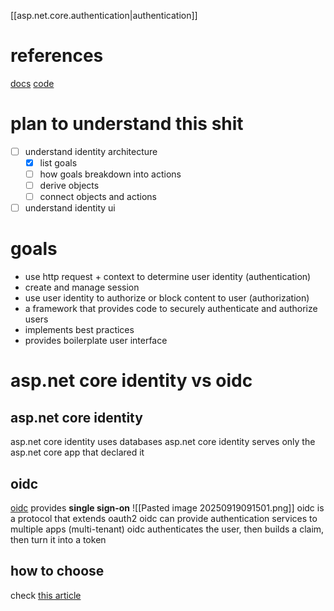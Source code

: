 [[asp.net.core.authentication|authentication]]
# references
[docs](https://learn.microsoft.com/en-us/aspnet/core/security/authentication/identity?view=aspnetcore-9.0&tabs=visual-studio)
[code](https://github.com/dotnet/AspNetCore/tree/main/src/Identity)
# plan to understand this shit
- [ ] understand identity architecture
	- [x] list goals
	- [ ] how goals breakdown into actions
	- [ ] derive objects
	- [ ] connect objects and actions
- [ ] understand identity ui
# goals
- use http request + context to determine user identity (authentication)
- create and manage session
- use user identity to authorize or block content to user (authorization)
- a framework that provides code to securely authenticate and authorize users
- implements best practices
- provides boilerplate user interface
# asp.net core identity vs oidc
## asp.net core identity
asp.net core identity uses databases
asp.net core identity serves only the asp.net core app that declared it
## oidc
[oidc](https://www.microsoft.com/en-us/security/business/security-101/what-is-openid-connect-oidc) provides **single sign-on**
![[Pasted image 20250919091501.png]]
oidc is a protocol that extends oauth2
oidc can provide authentication services to multiple apps (multi-tenant)
oidc authenticates the user, then builds a claim, then turn it into a token
## how to choose
check [this article](https://learn.microsoft.com/en-us/aspnet/core/security/how-to-choose-identity-solution)